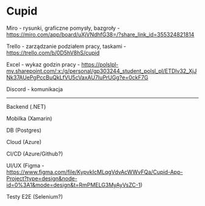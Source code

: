 # Cupid

Miro - rysunki, graficzne pomysły, bazgroły - https://miro.com/app/board/uXjVNdhfG38=/?share_link_id=355324821814

Trello - zarządzanie podziałem pracy, taskami - https://trello.com/b/0D5hV8hS/cupid

Excel - wykaz godzin pracy - https://polslpl-my.sharepoint.com/:x:/g/personal/gp303244_student_polsl_pl/ETDlv32_XjJNk37AUePgPccBuQkLfVU5cVaxAU7IuPrUGg?e=0ckF7G

Discord - komunikacja

-------------

Backend (.NET)

Mobilka (Xamarin)

DB (Postgres)

Cloud (Azure)

CI/CD (Azure/Github?)

UI/UX (Figma - https://www.figma.com/file/KypvkIcMLqgVdvAcWWvFQa/Cupid-App-Project?type=design&node-id=0%3A1&mode=design&t=RmPMELG3MyAyVsZC-1)

Testy E2E (Selenium?)
